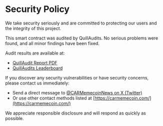 # Security Policy

We take security seriously and are committed to protecting our users and the integrity of this project.

This smart contract was audited by QuillAudits. No serious problems were found, and all minor findings have been fixed.

Audit results are available at:
- [QuillAudit Report PDF](https://github.com/Quillhash/QuillAudit_Reports/blob/master/Car%20Memecoin%20Smart%20Contracts%20Audit%20Report%20-%20QuillAudit.pdf)
- [QuillAudits Leaderboard](https://www.quillaudits.com/leaderboard/car-memecoin)

If you discover any security vulnerabilities or have security concerns, please contact us immediately:
- Send a direct message to [@CARMemecoinNews on X (Twitter)](https://x.com/CARMemecoinNews)
- Or use other contact methods listed at [https://carmemecoin.com/](https://carmemecoin.com/)

We appreciate responsible disclosure and will respond as quickly as possible.